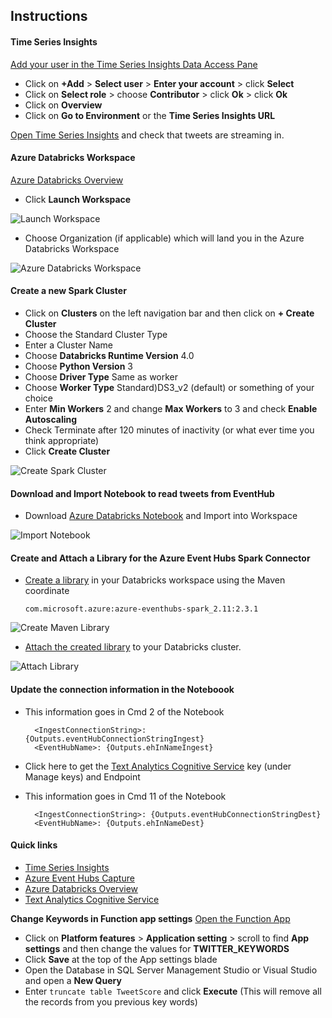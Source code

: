 ## Instructions

#### Time Series Insights
[Add your user in the Time Series Insights Data Access Pane]({Outputs.dataAccessPaneUrl})

 * Click on **+Add** > **Select user** > **Enter your account** > click **Select**
 * Click on **Select role** > choose **Contributor** > click **Ok** > click **Ok**
 * Click on **Overview**
 * Click on **Go to Environment** or the **Time Series Insights URL**
 
 [Open Time Series Insights](https://insights.timeseries.azure.com/) and check that tweets are streaming in. 

#### Azure Databricks Workspace
[Azure Databricks Overview]({Outputs.databricksOverviewUrl})

* Click **Launch Workspace**

![Launch Workspace](https://raw.githubusercontent.com/Azure/data-ai-iot/master/databricks/assets/LaunchWorkspace.JPG)

* Choose Organization (if applicable) which will land you in the Azure Databricks Workspace

![Azure Databricks Workspace](https://raw.githubusercontent.com/Azure/data-ai-iot/master/databricks/assets/databricksWorkspace.JPG)


#### Create a new Spark Cluster

* Click on **Clusters** on the left navigation bar and then click on **+ Create Cluster**
* Choose the Standard Cluster Type
* Enter a Cluster Name
* Choose **Databricks Runtime Version** 4.0
* Choose **Python Version** 3
* Choose **Driver Type** Same as worker
* Choose **Worker Type** Standard)DS3_v2 (default) or something of your choice
* Enter **Min Workers** 2 and change **Max Workers** to 3 and check **Enable Autoscaling**
* Check Terminate after 120 minutes of inactivity (or what ever time you think appropriate)
* Click **Create Cluster**

![Create Spark Cluster](https://raw.githubusercontent.com/Azure/data-ai-iot/master/databricks/assets/newCluster.JPG)

#### Download and Import Notebook to read tweets from EventHub

* Download [Azure Databricks Notebook]({PatternAssetBaseUrl}/notebooks/ReadTweetsFromEventHub.dbc) and Import into Workspace

![Import Notebook](https://raw.githubusercontent.com/Azure/data-ai-iot/master/databricks/assets/ImportNotebook.JPG)


#### Create and Attach a Library for the Azure Event Hubs Spark Connector

* [Create a library](https://docs.azuredatabricks.net/user-guide/libraries.html#maven-libraries) in your Databricks workspace using the Maven coordinate

    ```com.microsoft.azure:azure-eventhubs-spark_2.11:2.3.1```

![Create Maven Library](https://raw.githubusercontent.com/Azure/data-ai-iot/master/databricks/assets/createMavenLibrary.JPG)

* [Attach the created library](https://docs.azuredatabricks.net/user-guide/libraries.html#attach-libraries) to your Databricks cluster.
 
![Attach Library](https://raw.githubusercontent.com/Azure/data-ai-iot/master/databricks/assets/attachLibrary.JPG)

#### Update the connection information in the Noteboook

* This information goes in Cmd 2 of the Notebook

		<IngestConnectionString>: {Outputs.eventHubConnectionStringIngest}
		<EventHubName>: {Outputs.ehInNameIngest} 

* Click here to get the [Text Analytics Cognitive Service]({Outputs.textAnalyticsOverviewUrl) key (under Manage keys) and Endpoint

* This information goes in Cmd 11 of the Notebook

		<IngestConnectionString>: {Outputs.eventHubConnectionStringDest}
		<EventHubName>: {Outputs.ehInNameDest}

#### Quick links
* [Time Series Insights](https://insights.timeseries.azure.com/)
* [Azure Event Hubs Capture]({Outputs.ehCapture})
* [Azure Databricks Overview]({Outputs.databricksOverviewUrl})
* [Text Analytics Cognitive Service]({Outputs.textAnalyticsOverviewUrl})

**Change Keywords in Function app settings**
[Open the Function App](https://ms.portal.azure.com/?flight=1#blade/WebsitesExtension/FunctionsIFrameBlade/id/%2Fsubscriptions%2F{SubscriptionId}%2FresourceGroups%2F{ProjectName}%2Fproviders%2FMicrosoft.Web%2Fsites%2F{Outputs.functionAppName})

 * Click on **Platform features** > **Application setting** > scroll to find **App settings** and then change the values for **TWITTER_KEYWORDS**
 * Click **Save** at the top of the App settings blade
 * Open the Database in SQL Server Management Studio or Visual Studio and open a **New Query**
 * Enter ```truncate table TweetScore``` and click **Execute** (This will remove all the records from you previous key words)